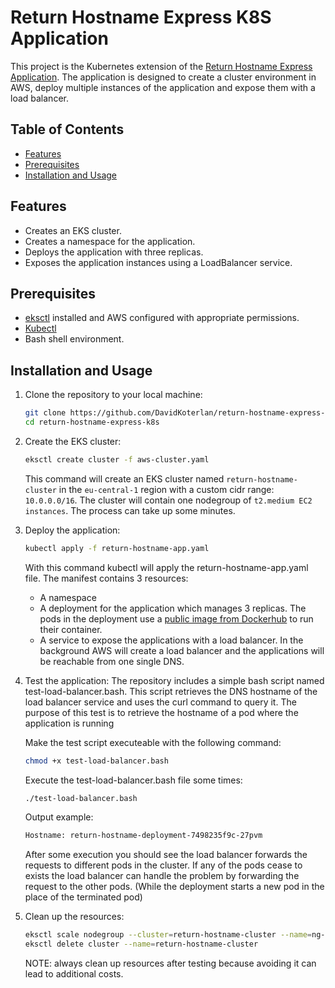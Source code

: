 # Return Hostname Express K8S Application

This project is the Kubernetes extension of the [Return Hostname Express Application](https://github.com/DavidKoterlan/return-hostname-express). The application is designed to create a cluster environment in AWS, deploy multiple instances of the application and expose them with a load balancer.

## Table of Contents
- [Features](#features)
- [Prerequisites](#prerequisites)
- [Installation and Usage](#installation-and-usage)

## Features
- Creates an EKS cluster.
- Creates a namespace for the application.
- Deploys the application with three replicas.
- Exposes the application instances using a LoadBalancer service.

## Prerequisites
- [eksctl](https://eksctl.io/installation/) installed and AWS configured with appropriate permissions.
- [Kubectl](https://kubernetes.io/docs/tasks/tools/install-kubectl/)
- Bash shell environment.

## Installation and Usage

1. Clone the repository to your local machine:
    ```bash
    git clone https://github.com/DavidKoterlan/return-hostname-express-k8s.git
    cd return-hostname-express-k8s
    ```

2. Create the EKS cluster:
    ```bash
    eksctl create cluster -f aws-cluster.yaml
    ```
    This command will create an EKS cluster named `return-hostname-cluster` in the `eu-central-1` region with a custom cidr range: `10.0.0.0/16`. The cluster will contain one nodegroup of `t2.medium EC2 instances`. The process can take up some minutes.

3. Deploy the application:
    ```bash
    kubectl apply -f return-hostname-app.yaml
    ```
    With this command kubectl will apply the return-hostname-app.yaml file. The manifest contains 3 resources:
    - A namespace
    - A deployment for the application which manages 3 replicas. The pods in the deployment use a [public image from Dockerhub](https://hub.docker.com/r/dkoterlan/return-hostname-express) to run their container.
    - A service to expose the applications with a load balancer. In the background AWS will create a load balancer and the applications will be reachable from one single DNS.

4. Test the application:
    The repository includes a simple bash script named test-load-balancer.bash. This script retrieves the DNS hostname of the load balancer service and uses the curl command to query it. The purpose of this test is to retrieve the hostname of a pod where the application is running

    Make the test script executeable with the following command:
    ```bash
    chmod +x test-load-balancer.bash
    ```

    Execute the test-load-balancer.bash file some times:
    ```bash
    ./test-load-balancer.bash
    ```

    Output example: 
    ```bash
    Hostname: return-hostname-deployment-7498235f9c-27pvm
    ```
    After some execution you should see the load balancer forwards the requests to different pods in the cluster. If any of the pods cease to exists the load balancer can handle the problem by forwarding the request to the other pods. (While the deployment starts a new pod in the place of the terminated pod)

5. Clean up the resources:
    ```bash
    eksctl scale nodegroup --cluster=return-hostname-cluster --name=ng-1 --nodes=0
    eksctl delete cluster --name=return-hostname-cluster
    ```
    NOTE: always clean up resources after testing because avoiding it can lead to additional costs.

